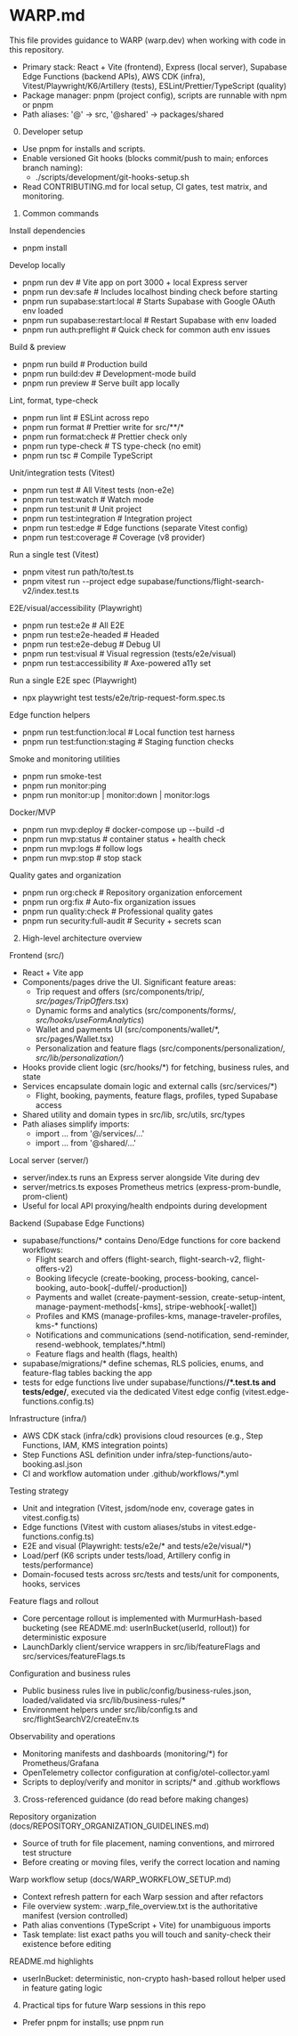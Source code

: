 # WARP.md

This file provides guidance to WARP (warp.dev) when working with code in this repository.

- Primary stack: React + Vite (frontend), Express (local server), Supabase Edge Functions (backend APIs), AWS CDK (infra), Vitest/Playwright/K6/Artillery (tests), ESLint/Prettier/TypeScript (quality)
- Package manager: pnpm (project config), scripts are runnable with npm or pnpm
- Path aliases: '@' -> src, '@shared' -> packages/shared

0) Developer setup

- Use pnpm for installs and scripts.
- Enable versioned Git hooks (blocks commit/push to main; enforces branch naming):
  - ./scripts/development/git-hooks-setup.sh
- Read CONTRIBUTING.md for local setup, CI gates, test matrix, and monitoring.

1) Common commands

Install dependencies
- pnpm install

Develop locally
- pnpm run dev            # Vite app on port 3000 + local Express server
- pnpm run dev:safe       # Includes localhost binding check before starting
- pnpm run supabase:start:local  # Starts Supabase with Google OAuth env loaded
- pnpm run supabase:restart:local # Restart Supabase with env loaded
- pnpm run auth:preflight # Quick check for common auth env issues

Build & preview
- pnpm run build          # Production build
- pnpm run build:dev      # Development-mode build
- pnpm run preview        # Serve built app locally

Lint, format, type-check
- pnpm run lint           # ESLint across repo
- pnpm run format         # Prettier write for src/**/*
- pnpm run format:check   # Prettier check only
- pnpm run type-check     # TS type-check (no emit)
- pnpm run tsc            # Compile TypeScript

Unit/integration tests (Vitest)
- pnpm run test                 # All Vitest tests (non-e2e)
- pnpm run test:watch           # Watch mode
- pnpm run test:unit            # Unit project
- pnpm run test:integration     # Integration project
- pnpm run test:edge            # Edge functions (separate Vitest config)
- pnpm run test:coverage        # Coverage (v8 provider)

Run a single test (Vitest)
- pnpm vitest run path/to/test.ts
- pnpm vitest run --project edge supabase/functions/flight-search-v2/index.test.ts

E2E/visual/accessibility (Playwright)
- pnpm run test:e2e              # All E2E
- pnpm run test:e2e-headed       # Headed
- pnpm run test:e2e-debug        # Debug UI
- pnpm run test:visual           # Visual regression (tests/e2e/visual)
- pnpm run test:accessibility    # Axe-powered a11y set

Run a single E2E spec (Playwright)
- npx playwright test tests/e2e/trip-request-form.spec.ts

Edge function helpers
- pnpm run test:function:local   # Local function test harness
- pnpm run test:function:staging # Staging function checks

Smoke and monitoring utilities
- pnpm run smoke-test
- pnpm run monitor:ping
- pnpm run monitor:up | monitor:down | monitor:logs

Docker/MVP
- pnpm run mvp:deploy   # docker-compose up --build -d
- pnpm run mvp:status   # container status + health check
- pnpm run mvp:logs     # follow logs
- pnpm run mvp:stop     # stop stack

Quality gates and organization
- pnpm run org:check            # Repository organization enforcement
- pnpm run org:fix             # Auto-fix organization issues
- pnpm run quality:check       # Professional quality gates
- pnpm run security:full-audit # Security + secrets scan

2) High-level architecture overview

Frontend (src/)
- React + Vite app
- Components/pages drive the UI. Significant feature areas:
  - Trip request and offers (src/components/trip/*, src/pages/TripOffers*.tsx)
  - Dynamic forms and analytics (src/components/forms/*, src/hooks/useFormAnalytics*)
  - Wallet and payments UI (src/components/wallet/*, src/pages/Wallet.tsx)
  - Personalization and feature flags (src/components/personalization/*, src/lib/personalization/*)
- Hooks provide client logic (src/hooks/*) for fetching, business rules, and state
- Services encapsulate domain logic and external calls (src/services/*)
  - Flight, booking, payments, feature flags, profiles, typed Supabase access
- Shared utility and domain types in src/lib, src/utils, src/types
- Path aliases simplify imports:
  - import ... from '@/services/...'
  - import ... from '@shared/...'

Local server (server/)
- server/index.ts runs an Express server alongside Vite during dev
- server/metrics.ts exposes Prometheus metrics (express-prom-bundle, prom-client)
- Useful for local API proxying/health endpoints during development

Backend (Supabase Edge Functions)
- supabase/functions/* contains Deno/Edge functions for core backend workflows:
  - Flight search and offers (flight-search, flight-search-v2, flight-offers-v2)
  - Booking lifecycle (create-booking, process-booking, cancel-booking, auto-book[-duffel/-production])
  - Payments and wallet (create-payment-session, create-setup-intent, manage-payment-methods[-kms], stripe-webhook[-wallet])
  - Profiles and KMS (manage-profiles-kms, manage-traveler-profiles, kms-* functions)
  - Notifications and communications (send-notification, send-reminder, resend-webhook, templates/*.html)
  - Feature flags and health (flags, health)
- supabase/migrations/* define schemas, RLS policies, enums, and feature-flag tables backing the app
- tests for edge functions live under supabase/functions/**/*.test.ts and tests/edge/**, executed via the dedicated Vitest edge config (vitest.edge-functions.config.ts)

Infrastructure (infra/)
- AWS CDK stack (infra/cdk) provisions cloud resources (e.g., Step Functions, IAM, KMS integration points)
- Step Functions ASL definition under infra/step-functions/auto-booking.asl.json
- CI and workflow automation under .github/workflows/*.yml

Testing strategy
- Unit and integration (Vitest, jsdom/node env, coverage gates in vitest.config.ts)
- Edge functions (Vitest with custom aliases/stubs in vitest.edge-functions.config.ts)
- E2E and visual (Playwright: tests/e2e/* and tests/e2e/visual/*)
- Load/perf (K6 scripts under tests/load, Artillery config in tests/performance)
- Domain-focused tests across src/tests and tests/unit for components, hooks, services

Feature flags and rollout
- Core percentage rollout is implemented with MurmurHash-based bucketing (see README.md: userInBucket(userId, rollout)) for deterministic exposure
- LaunchDarkly client/service wrappers in src/lib/featureFlags and src/services/featureFlags.ts

Configuration and business rules
- Public business rules live in public/config/business-rules.json, loaded/validated via src/lib/business-rules/*
- Environment helpers under src/lib/config.ts and src/flightSearchV2/createEnv.ts

Observability and operations
- Monitoring manifests and dashboards (monitoring/*) for Prometheus/Grafana
- OpenTelemetry collector configuration at config/otel-collector.yaml
- Scripts to deploy/verify and monitor in scripts/* and .github workflows

3) Cross-referenced guidance (do read before making changes)

Repository organization (docs/REPOSITORY_ORGANIZATION_GUIDELINES.md)
- Source of truth for file placement, naming conventions, and mirrored test structure
- Before creating or moving files, verify the correct location and naming

Warp workflow setup (docs/WARP_WORKFLOW_SETUP.md)
- Context refresh pattern for each Warp session and after refactors
- File overview system: .warp_file_overview.txt is the authoritative manifest (version controlled)
- Path alias conventions (TypeScript + Vite) for unambiguous imports
- Task template: list exact paths you will touch and sanity-check their existence before editing

README.md highlights
- userInBucket: deterministic, non-crypto hash-based rollout helper used in feature gating logic

4) Practical tips for future Warp sessions in this repo

- Prefer pnpm for installs; use pnpm run <script> for consistency with packageManager
- When adding imports, use the established aliases ('@', '@shared') to avoid relative path churn
- For backend logic touching Supabase functions, mirror updates in migrations/tests where applicable
- For large refactors: run lint, type-check, unit/integration, edge tests, then E2E
- For infra-related changes (CDK/Step Functions), validate with existing CI workflows and keep ASL/CDK in sync

5) Focused examples

- Run only the edge tests for flight-search-v2
  - pnpm vitest run --project edge supabase/functions/flight-search-v2/index.test.ts

- Run a single unit test for a React component
  - pnpm vitest run src/components/trip/Pools/__tests__/PoolHeader.test.tsx

- Debug a single Playwright spec locally
  - npx playwright test tests/e2e/trip-request-form.spec.ts --debug

- End-to-end wallet smoke suite
  - pnpm run test:wallet-smoke

6) Where to look for deeper context

- docs/architecture/* for high-level flows (e.g., personalization-flow.md)
- docs/deployment/* and infra/* for deployment runbooks and infra code
- src/lib/errors/* and src/lib/security/* for error handling and webhook verification patterns
- packages/shared/* for shared integrations (KMS, Stripe, feature flags)

This WARP.md intentionally focuses on commands and architectural context that are not immediately obvious from a quick file listing, consolidating multi-file patterns and scripts to accelerate future work.

7) Branch safety and workflow

- Never commit directly to main
  - main is protected. Create a branch for every change:
    - git switch -c feat/<topic> or fix/<topic>
- Always start from an up-to-date main
  - git fetch origin
  - git switch -c feat/<topic> origin/main
- Keep your branch current
  - git fetch origin
  - git merge origin/main  # or: git rebase origin/main
- Take a safety snapshot before risky changes
  - git tag -a safe/$(date +%Y%m%d-%H%M%S) -m "pre-refactor"
  - or create a safety branch: git switch -c safe/pre-<operation>
- Don’t switch branches with uncommitted work
  - Prefer committing WIP or stashing with a timestamped message:
    - git commit -m "WIP: <desc>"  (temporary)
    - git stash push -u -m "$(date +%Y-%m-%d %H:%M) WIP: <desc>"
  - Or use the helper: scripts/development/git-switch-safe.sh <target-branch>
- Prefer separate worktrees for diverged experiments (prevents files "disappearing")
  - git worktree add ../github-link-up-buddy-main main
  - git worktree add ../github-link-up-buddy-ux feat/auto-booking-welcome-and-rule-ux
- Recovery quick-reference
  - View recent positions: git reflog
  - Restore to a known good point: git reset --keep <sha> (or: git switch -c rescue/<date> <sha>)
  - Stashes: git stash list; inspect: git stash show -p stash@{0}
- Recommended git config
  - git config --global push.default current
  - git config --global fetch.prune true
  - git config --global rerere.enabled true

Guardrails (opt-in but recommended)
- Pre-commit hook to block committing to main
  - We ship a versioned hook at .githooks/pre-commit
  - Enable once per machine in this repo: git config core.hooksPath .githooks
  - Ensure executable: chmod +x .githooks/pre-commit
- Safe branch switch helper
  - scripts/development/git-switch-safe.sh checks for uncommitted changes, offers to stash with a timestamp, and suggests worktrees for large divergences. Ensure executable: chmod +x scripts/development/git-switch-safe.sh

This file provides guidance to WARP (warp.dev) when working with code in this repository.

- Primary stack: React + Vite (frontend), Express (local server), Supabase Edge Functions (backend APIs), AWS CDK (infra), Vitest/Playwright/K6/Artillery (tests), ESLint/Prettier/TypeScript (quality)
- Package manager: pnpm (project config), scripts are runnable with npm or pnpm
- Path aliases: '@' -> src, '@shared' -> packages/shared

0) Developer setup

- Use pnpm for installs and scripts.
- Enable versioned Git hooks (blocks commit/push to main; enforces branch naming):
  - ./scripts/development/git-hooks-setup.sh
- Read CONTRIBUTING.md for local setup, CI gates, test matrix, and monitoring.

1) Common commands

Install dependencies
- pnpm install

Develop locally
- pnpm run dev            # Vite app on port 3000 + local Express server
- pnpm run dev:safe       # Includes localhost binding check before starting

Build & preview
- pnpm run build          # Production build
- pnpm run build:dev      # Development-mode build
- pnpm run preview        # Serve built app locally

Lint, format, type-check
- pnpm run lint           # ESLint across repo
- pnpm run format         # Prettier write for src/**/*
- pnpm run format:check   # Prettier check only
- pnpm run type-check     # TS type-check (no emit)
- pnpm run tsc            # Compile TypeScript

Unit/integration tests (Vitest)
- pnpm run test                 # All Vitest tests (non-e2e)
- pnpm run test:watch           # Watch mode
- pnpm run test:unit            # Unit project
- pnpm run test:integration     # Integration project
- pnpm run test:edge            # Edge functions (separate Vitest config)
- pnpm run test:coverage        # Coverage (v8 provider)

Run a single test (Vitest)
- pnpm vitest run path/to/test.ts
- pnpm vitest run --project edge supabase/functions/flight-search-v2/index.test.ts

E2E/visual/accessibility (Playwright)
- pnpm run test:e2e              # All E2E
- pnpm run test:e2e-headed       # Headed
- pnpm run test:e2e-debug        # Debug UI
- pnpm run test:visual           # Visual regression (tests/e2e/visual)
- pnpm run test:accessibility    # Axe-powered a11y set

Run a single E2E spec (Playwright)
- npx playwright test tests/e2e/trip-request-form.spec.ts

Edge function helpers
- pnpm run test:function:local   # Local function test harness
- pnpm run test:function:staging # Staging function checks

Smoke and monitoring utilities
- pnpm run smoke-test
- pnpm run monitor:ping
- pnpm run monitor:up | monitor:down | monitor:logs

Docker/MVP
- pnpm run mvp:deploy   # docker-compose up --build -d
- pnpm run mvp:status   # container status + health check
- pnpm run mvp:logs     # follow logs
- pnpm run mvp:stop     # stop stack

Quality gates and organization
- pnpm run org:check            # Repository organization enforcement
- pnpm run org:fix             # Auto-fix organization issues
- pnpm run quality:check       # Professional quality gates
- pnpm run security:full-audit # Security + secrets scan

2) High-level architecture overview

Frontend (src/)
- React + Vite app
- Components/pages drive the UI. Significant feature areas:
  - Trip request and offers (src/components/trip/*, src/pages/TripOffers*.tsx)
  - Dynamic forms and analytics (src/components/forms/*, src/hooks/useFormAnalytics*)
  - Wallet and payments UI (src/components/wallet/*, src/pages/Wallet.tsx)
  - Personalization and feature flags (src/components/personalization/*, src/lib/personalization/*)
- Hooks provide client logic (src/hooks/*) for fetching, business rules, and state
- Services encapsulate domain logic and external calls (src/services/*)
  - Flight, booking, payments, feature flags, profiles, typed Supabase access
- Shared utility and domain types in src/lib, src/utils, src/types
- Path aliases simplify imports:
  - import ... from '@/services/...'
  - import ... from '@shared/...'

Local server (server/)
- server/index.ts runs an Express server alongside Vite during dev
- server/metrics.ts exposes Prometheus metrics (express-prom-bundle, prom-client)
- Useful for local API proxying/health endpoints during development

Backend (Supabase Edge Functions)
- supabase/functions/* contains Deno/Edge functions for core backend workflows:
  - Flight search and offers (flight-search, flight-search-v2, flight-offers-v2)
  - Booking lifecycle (create-booking, process-booking, cancel-booking, auto-book[-duffel/-production])
  - Payments and wallet (create-payment-session, create-setup-intent, manage-payment-methods[-kms], stripe-webhook[-wallet])
  - Profiles and KMS (manage-profiles-kms, manage-traveler-profiles, kms-* functions)
  - Notifications and communications (send-notification, send-reminder, resend-webhook, templates/*.html)
  - Feature flags and health (flags, health)
- supabase/migrations/* define schemas, RLS policies, enums, and feature-flag tables backing the app
- tests for edge functions live under supabase/functions/**/*.test.ts and tests/edge/**, executed via the dedicated Vitest edge config (vitest.edge-functions.config.ts)

Infrastructure (infra/)
- AWS CDK stack (infra/cdk) provisions cloud resources (e.g., Step Functions, IAM, KMS integration points)
- Step Functions ASL definition under infra/step-functions/auto-booking.asl.json
- CI and workflow automation under .github/workflows/*.yml

Testing strategy
- Unit and integration (Vitest, jsdom/node env, coverage gates in vitest.config.ts)
- Edge functions (Vitest with custom aliases/stubs in vitest.edge-functions.config.ts)
- E2E and visual (Playwright: tests/e2e/* and tests/e2e/visual/*)
- Load/perf (K6 scripts under tests/load, Artillery config in tests/performance)
- Domain-focused tests across src/tests and tests/unit for components, hooks, services

Feature flags and rollout
- Core percentage rollout is implemented with MurmurHash-based bucketing (see README.md: userInBucket(userId, rollout)) for deterministic exposure
- LaunchDarkly client/service wrappers in src/lib/featureFlags and src/services/featureFlags.ts

Configuration and business rules
- Public business rules live in public/config/business-rules.json, loaded/validated via src/lib/business-rules/*
- Environment helpers under src/lib/config.ts and src/flightSearchV2/createEnv.ts

Observability and operations
- Monitoring manifests and dashboards (monitoring/*) for Prometheus/Grafana
- OpenTelemetry collector configuration at config/otel-collector.yaml
- Scripts to deploy/verify and monitor in scripts/* and .github workflows

3) Cross-referenced guidance (do read before making changes)

Repository organization (docs/REPOSITORY_ORGANIZATION_GUIDELINES.md)
- Source of truth for file placement, naming conventions, and mirrored test structure
- Before creating or moving files, verify the correct location and naming

Warp workflow setup (docs/WARP_WORKFLOW_SETUP.md)
- Context refresh pattern for each Warp session and after refactors
- File overview system: .warp_file_overview.txt is the authoritative manifest (version controlled)
- Path alias conventions (TypeScript + Vite) for unambiguous imports
- Task template: list exact paths you will touch and sanity-check their existence before editing

README.md highlights
- userInBucket: deterministic, non-crypto hash-based rollout helper used in feature gating logic

4) Practical tips for future Warp sessions in this repo

- Prefer pnpm for installs; use pnpm run <script> for consistency with packageManager
- When adding imports, use the established aliases ('@', '@shared') to avoid relative path churn
- For backend logic touching Supabase functions, mirror updates in migrations/tests where applicable
- For large refactors: run lint, type-check, unit/integration, edge tests, then E2E
- For infra-related changes (CDK/Step Functions), validate with existing CI workflows and keep ASL/CDK in sync

5) Focused examples

- Run only the edge tests for flight-search-v2
  - pnpm vitest run --project edge supabase/functions/flight-search-v2/index.test.ts

- Run a single unit test for a React component
  - pnpm vitest run src/components/trip/Pools/__tests__/PoolHeader.test.tsx

- Debug a single Playwright spec locally
  - npx playwright test tests/e2e/trip-request-form.spec.ts --debug

- End-to-end wallet smoke suite
  - pnpm run test:wallet-smoke

6) Where to look for deeper context

- docs/architecture/* for high-level flows (e.g., personalization-flow.md)
- docs/deployment/* and infra/* for deployment runbooks and infra code
- src/lib/errors/* and src/lib/security/* for error handling and webhook verification patterns
- packages/shared/* for shared integrations (KMS, Stripe, feature flags)

This WARP.md intentionally focuses on commands and architectural context that are not immediately obvious from a quick file listing, consolidating multi-file patterns and scripts to accelerate future work.

7) Branch safety and workflow

- Never commit directly to main
  - main is protected. Create a branch for every change:
    - git switch -c feat/<topic> or fix/<topic>
- Always start from an up-to-date main
  - git fetch origin
  - git switch -c feat/<topic> origin/main
- Keep your branch current
  - git fetch origin
  - git merge origin/main  # or: git rebase origin/main
- Take a safety snapshot before risky changes
  - git tag -a safe/$(date +%Y%m%d-%H%M%S) -m "pre-refactor"
  - or create a safety branch: git switch -c safe/pre-<operation>
- Don’t switch branches with uncommitted work
  - Prefer committing WIP or stashing with a timestamped message:
    - git commit -m "WIP: <desc>"  (temporary)
    - git stash push -u -m "$(date +%Y-%m-%d %H:%M) WIP: <desc>"
  - Or use the helper: scripts/development/git-switch-safe.sh <target-branch>
- Prefer separate worktrees for diverged experiments (prevents files "disappearing")
  - git worktree add ../github-link-up-buddy-main main
  - git worktree add ../github-link-up-buddy-ux feat/auto-booking-welcome-and-rule-ux
- Recovery quick-reference
  - View recent positions: git reflog
  - Restore to a known good point: git reset --hard <sha> (or: git switch -c rescue/<date> <sha>)
  - Stashes: git stash list; inspect: git stash show -p stash@{0}
- Recommended git config
  - git config --global push.default current
  - git config --global fetch.prune true
  - git config --global rerere.enabled true

Guardrails (opt-in but recommended)
- Pre-commit hook to block committing to main
  - We ship a versioned hook at .githooks/pre-commit
  - Enable once per machine in this repo: git config core.hooksPath .githooks
  - Ensure executable: chmod +x .githooks/pre-commit
- Safe branch switch helper
  - scripts/development/git-switch-safe.sh checks for uncommitted changes, offers to stash with a timestamp, and suggests worktrees for large divergences. Ensure executable: chmod +x scripts/development/git-switch-safe.sh


